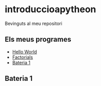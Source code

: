 # introduccioapytheon
Bevinguts al meu repositori
## Els meus programes
- [Hello World](hello_world.py)
- [Factorials](Factorials)
- [Bateria 1](Bateria_1)
## Bateria 1
